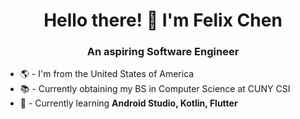 ### <h1 align="center">Hello there! 👋 I'm Felix Chen</h1>
<h3 align="center">An aspiring Software Engineer</h3>

- 🌎 - I'm from the United States of America
- 📚 - Currently obtaining my BS in Computer Science at CUNY CSI
- 🤔 - Currently learning **Android Studio, Kotlin, Flutter**

<!--![NAME github stats](https://github-readme-stats.vercel.app/apiusername=CodeWithFlexicon&show_icons=true&theme=radical)-->

<!--
**CodeWithFlexicon/CodeWithFlexicon** is a ✨ _special_ ✨ repository because its `README.md` (this file) appears on your GitHub profile.

Here are some ideas to get you started:

- 🔭 I’m currently working on ...
- 🌱 I’m currently learning ...
- 👯 I’m looking to collaborate on ...
- 🤔 I’m looking for help with ...
- 💬 Ask me about ...
- 📫 How to reach me: ...
- 😄 Pronouns: ...
- ⚡ Fun fact: ...
-->
